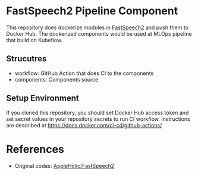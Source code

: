 # FastSpeech2 Pipeline Component
This repository does dockerize modules in [FastSpeech2](https://github.com/AppleHolic/FastSpeech2)  and push them to Docker Hub.
The dockerized components would be used at MLOps pipeline that build on Kubeflow.
## Strucutres
* workflow: GitHub Action that does CI to the components
* components: Components source
## Setup Environment
If you cloned this repository, you should set Docker Hub access token and set secret values in your repository secrets to run CI workflow.
Instructions are described at https://docs.docker.com/ci-cd/github-actions/

# References
* Original codes: [AppleHolic/FastSpeech2](https://github.com/AppleHolic/FastSpeech2)
